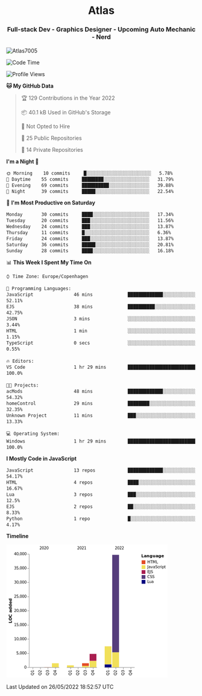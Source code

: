 <h1 align="center">Atlas</h1>
<h3 align="center">Full-stack Dev - Graphics Designer - Upcoming Auto Mechanic - Nerd</h3>

<p><img align="center" src="https://github-readme-stats.vercel.app/api/top-langs?username=Atlas7005&show_icons=true&locale=en&layout=compact" alt="Atlas7005" /></p>

<!--START_SECTION:waka-->
![Code Time](http://img.shields.io/badge/Code%20Time-561%20hrs%2045%20mins-blue)

![Profile Views](http://img.shields.io/badge/Profile%20Views-1-blue)

**🐱 My GitHub Data** 

> 🏆 129 Contributions in the Year 2022
 > 
> 📦 40.1 kB Used in GitHub's Storage 
 > 
> 🚫 Not Opted to Hire
 > 
> 📜 25 Public Repositories 
 > 
> 🔑 14 Private Repositories  
 > 
**I'm a Night 🦉** 

```text
🌞 Morning    10 commits     █░░░░░░░░░░░░░░░░░░░░░░░░   5.78% 
🌆 Daytime    55 commits     ████████░░░░░░░░░░░░░░░░░   31.79% 
🌃 Evening    69 commits     ██████████░░░░░░░░░░░░░░░   39.88% 
🌙 Night      39 commits     █████░░░░░░░░░░░░░░░░░░░░   22.54%

```
📅 **I'm Most Productive on Saturday** 

```text
Monday       30 commits     ████░░░░░░░░░░░░░░░░░░░░░   17.34% 
Tuesday      20 commits     ███░░░░░░░░░░░░░░░░░░░░░░   11.56% 
Wednesday    24 commits     ███░░░░░░░░░░░░░░░░░░░░░░   13.87% 
Thursday     11 commits     █░░░░░░░░░░░░░░░░░░░░░░░░   6.36% 
Friday       24 commits     ███░░░░░░░░░░░░░░░░░░░░░░   13.87% 
Saturday     36 commits     █████░░░░░░░░░░░░░░░░░░░░   20.81% 
Sunday       28 commits     ████░░░░░░░░░░░░░░░░░░░░░   16.18%

```


📊 **This Week I Spent My Time On** 

```text
⌚︎ Time Zone: Europe/Copenhagen

💬 Programming Languages: 
JavaScript               46 mins             █████████████░░░░░░░░░░░░   52.11% 
EJS                      38 mins             ██████████░░░░░░░░░░░░░░░   42.75% 
JSON                     3 mins              ░░░░░░░░░░░░░░░░░░░░░░░░░   3.44% 
HTML                     1 min               ░░░░░░░░░░░░░░░░░░░░░░░░░   1.15% 
TypeScript               0 secs              ░░░░░░░░░░░░░░░░░░░░░░░░░   0.55%

🔥 Editors: 
VS Code                  1 hr 29 mins        █████████████████████████   100.0%

🐱‍💻 Projects: 
acMods                   48 mins             █████████████░░░░░░░░░░░░   54.32% 
homeControl              29 mins             ████████░░░░░░░░░░░░░░░░░   32.35% 
Unknown Project          11 mins             ███░░░░░░░░░░░░░░░░░░░░░░   13.33%

💻 Operating System: 
Windows                  1 hr 29 mins        █████████████████████████   100.0%

```

**I Mostly Code in JavaScript** 

```text
JavaScript               13 repos            █████████████░░░░░░░░░░░░   54.17% 
HTML                     4 repos             ████░░░░░░░░░░░░░░░░░░░░░   16.67% 
Lua                      3 repos             ███░░░░░░░░░░░░░░░░░░░░░░   12.5% 
EJS                      2 repos             ██░░░░░░░░░░░░░░░░░░░░░░░   8.33% 
Python                   1 repo              █░░░░░░░░░░░░░░░░░░░░░░░░   4.17%

```


**Timeline**

![Chart not found](https://raw.githubusercontent.com/Atlas7005/Atlas7005/master/charts/bar_graph.png) 


 Last Updated on 26/05/2022 18:52:57 UTC
<!--END_SECTION:waka-->
